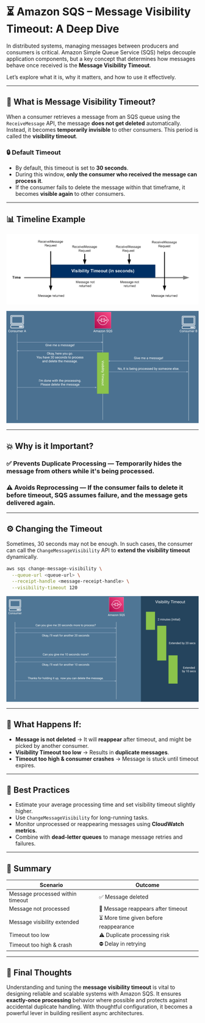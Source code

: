 

# ⏳ Amazon SQS – Message Visibility Timeout: A Deep Dive

In distributed systems, managing messages between producers and consumers is critical. Amazon Simple Queue Service (SQS) helps decouple application components, but a key concept that determines how messages behave once received is the **Message Visibility Timeout**.

Let’s explore what it is, why it matters, and how to use it effectively.

---

## 📩 What is Message Visibility Timeout?

When a consumer retrieves a message from an SQS queue using the `ReceiveMessage` API, the message **does not get deleted** automatically. Instead, it becomes **temporarily invisible** to other consumers. This period is called the **visibility timeout**.

### 🔒 Default Timeout
- By default, this timeout is set to **30 seconds**.
- During this window, **only the consumer who received the message can process it**.
- If the consumer fails to delete the message within that timeframe, it becomes **visible again** to other consumers.

---

## 📊 Timeline Example

![alt text](image-25.png)

![alt text](image-23.png)

---

## 💥 Why is it Important?

### ✅ Prevents Duplicate Processing — Temporarily hides the message from others while it's being processed.

### ⚠️ Avoids Reprocessing — If the consumer fails to delete it before timeout, **SQS assumes failure**, and the message gets delivered again.

---

## ⚙️ Changing the Timeout

Sometimes, 30 seconds may not be enough. In such cases, the consumer can call the `ChangeMessageVisibility` API to **extend the visibility timeout** dynamically.

```bash
aws sqs change-message-visibility \
  --queue-url <queue-url> \
  --receipt-handle <message-receipt-handle> \
  --visibility-timeout 120
```


![alt text](image-24.png)

---

## 🔄 What Happens If:

- **Message is not deleted** → It will **reappear** after timeout, and might be picked by another consumer.
- **Visibility Timeout too low** → Results in **duplicate messages**.
- **Timeout too high & consumer crashes** → Message is stuck until timeout expires.

---

## 🧠 Best Practices

- Estimate your average processing time and set visibility timeout slightly higher.
- Use `ChangeMessageVisibility` for long-running tasks.
- Monitor unprocessed or reappearing messages using **CloudWatch metrics**.
- Combine with **dead-letter queues** to manage message retries and failures.

---

## 🔄 Summary

| Scenario | Outcome |
|----------|---------|
| Message processed within timeout | ✅ Message deleted |
| Message not processed | 🔁 Message reappears after timeout |
| Message visibility extended | ⏳ More time given before reappearance |
| Timeout too low | ⚠️ Duplicate processing risk |
| Timeout too high & crash | ⛔ Delay in retrying |

---

## 📝 Final Thoughts

Understanding and tuning the **message visibility timeout** is vital to designing reliable and scalable systems with Amazon SQS. It ensures **exactly-once processing** behavior where possible and protects against accidental duplicate handling. With thoughtful configuration, it becomes a powerful lever in building resilient async architectures.

